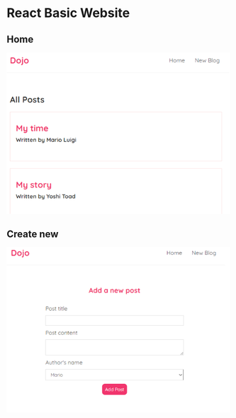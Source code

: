 # React Basic Website 

## Home
![](https://raw.githubusercontent.com/antoniomarcelino/react-basic-website/master/public/view1.PNG)

## Create new
![](https://raw.githubusercontent.com/antoniomarcelino/react-basic-website/master/public/view2.PNG)
